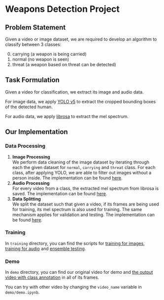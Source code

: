 # Weapons Detection Project

## Problem Statement
Given a video or image dataset, we are required to develop an algorithm to classify between 3 classes:

0. carrying (a weapon is being carried)
1. normal (no weapon is seen)
2. threat (a weapon based on threat can be detected)

## Task Formulation
Given a video for classification, we extract its image and audio data.

For image data, we apply [YOLO v5](https://github.com/ultralytics/yolov5) to extract the cropped bounding boxes of the detected human.

For audio data, we apply [librosa](https://librosa.org/doc/latest/index.html) to extract the mel spectrum.

## Our Implementation
### Data Processing
1. <b>Image Processing</b> \
We perform data cleaning of the image dataset by iterating through each the given dataset for `normal`, `carrying` and `threat` class. For each class, after applying YOLO, we are able to filter out images without a person inside. The implementation can be found [here](https://github.com/FizzyAgent/cs4243-weapons-detection/blob/master/data_processing/image_processing.ipynb).
2. <b>Audio Processing</b> \
For every video from a class, the extracted mel spectrum from librosa is saved. The implementation can be found [here](https://github.com/FizzyAgent/cs4243-weapons-detection/blob/master/data_processing/image_processing.ipynb).
3. <b>Data Splitting</b> \
We split the dataset such that given a video, if its frames are being used for training, its mel spectrum is also used for training. The same mechanism applies for validation and testing. The implementation can be found [here](https://github.com/FizzyAgent/cs4243-weapons-detection/blob/master/data_processing/dataset_split.ipynb).

### Training
In `training` directory, you can find the scripts for [training for images](https://github.com/FizzyAgent/cs4243-weapons-detection/blob/master/training/image_training.ipynb), [training for audio](https://github.com/FizzyAgent/cs4243-weapons-detection/blob/master/training/spectrogram_training.ipynb) and [ensemble testing](https://github.com/FizzyAgent/cs4243-weapons-detection/blob/master/training/ensemble_testing.ipynb).

### Demo
In `demo` directory, you can find our original video for demo and [the output video with class annotation](https://github.com/FizzyAgent/cs4243-weapons-detection/blob/master/demo/0217442_3182022_threat_1283_output_classification.mp4) in all of its frames.

You can try with other video by changing the `video_name` variable in `demo/demo.ipynb`.
